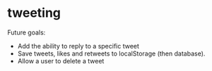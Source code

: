 # tweeting

Future goals:
- Add the ability to reply to a specific tweet
- Save tweets, likes and retweets to localStorage (then database).
- Allow a user to delete a tweet
